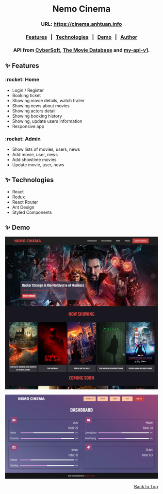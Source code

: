 <h1 align="center">Nemo Cinema</h1>

<h3 align="center">URL: <a href="https://cinema.anhtuan.info" target="_blank">https://cinema.anhtuan.info</a></h3>

<h3 align="center">
  <a href="#sparkles-features">Features</a> &#xa0; | &#xa0;
  <a href="#sparkles-technologies">Technologies</a> &#xa0; | &#xa0;
  <a href="#sparkles-demo">Demo</a> &#xa0; | &#xa0; 
  <a href="https://www.anhtuan.info">Author</a>
</h3>

<h3 align="center">API from 
<a href="https://cybersoft.edu.vn/">CyberSoft</a>, 
<a href="https://www.themoviedb.org/">The Movie Database</a> and 
<a href="https://github.com/tuanhngf/my-api-v1">my-api-v1</a>.</h3>

## :sparkles: Features 

<h3>:rocket: Home</h3>

- Login / Register
- Booking ticket
- Showing movie details, watch trailer
- Showing news about movies
- Showing actors detail
- Showing booking history
- Showing, update users information
- Responsive app

<h3>:rocket: Admin</h3>

- Show lists of movies, users, news
- Add movie, user, news
- Add showtime movies
- Update movie, user, news

## :sparkles: Technologies

- React
- Redux
- React Router
- Ant Design
- Styled Components

## :sparkles: Demo
[![home](src/images/preview/home.jpg)](https://cinema.anhtuan.info)

[![admin](src/images/preview/admin.jpg)](https://cinema.anhtuan.info/admin)

<p align="right">
<a href="#top">Back to Top</a>
</p>
